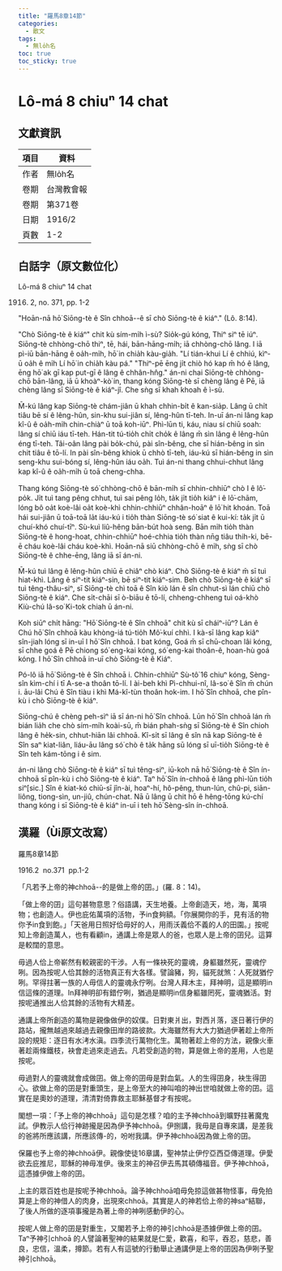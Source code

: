 ```yaml
---
title: "羅馬8章14節"
categories:
  - 散文
tags:
  - 無lo̍h名
toc: true
toc_sticky: true
---
```


# Lô-má 8 chiuⁿ 14 chat

## 文獻資訊

| 項目 | 資料 |
|---|---|
| 作者 | 無lo̍h名 |
| 卷期 | 台灣教會報 |
| 卷期 | 第371卷 |
| 日期 | 1916/2 |
| 頁數 | 1-2 |

## 白話字（原文數位化）

Lô-má 8 chiuⁿ 14 chat

1916. 2, no. 371, pp. 1-2

"Hoān-nā hō͘ Siōng-tè ê Sîn chhoā--ê sī chò Siōng-tè ê kiáⁿ." (Lô. 8:14).

"Chò Siōng-tè ê kiáⁿ" chit kù sím-mi̍h ì-sù? Sio̍k-gú kóng, Thiⁿ siⁿ tē iúⁿ. Siōng-tè chhòng-chō thiⁿ, tē, hái, bān-hāng-mi̍h; iā chhòng-chō lâng. I iā pì-iū bān-hāng ê oa̍h-mi̍h, hō͘ in chia̍h kàu-gia̍h. "Lí tián-khui Lí ê chhiú, kìⁿ-ū oa̍h ê mi̍h Lí hō͘ in chia̍h kàu pá." "Thiⁿ-pē ēng ji̍t chiò hó kap m̄ hó ê lâng, ēng hō͘ ak gī kap put-gī ê lâng ê chhân-hn̂g." án-ni chai Siōng-tè chhòng-chō bān-lâng, iā ū khoàⁿ-kò͘ in, thang kóng Siōng-tè sī chèng lâng ê Pē, iā chèng lâng sī Siōng-tè ê kiáⁿ-jî. Che sǹg sī khah khoah ê ì-sù.

M̄-kú lâng kap Siōng-tè chám-jiân ū khah chhin-bi̍t ê kan-sia̍p. Lâng ū chi̍t tiâu bē sí ê lêng-hûn, sin-khu sui-jiân sí, lêng-hûn tī-teh. In-uī án-ni lâng kap kî-û ê oa̍h-mi̍h chin-chiàⁿ ū toā koh-iūⁿ. Phì-lūn ti, káu, niau sí chiū soah: lâng sí chiū iáu tī-teh. Hán-tit tú-tio̍h chi̍t cho̍k ê lâng m̄ sìn lâng ê lêng-hûn éng tī-teh. Tâi-oân lâng pài bo̍k-chú, pài sîn-bêng, che sī hián-bêng in sìn chit tiâu ê tō-lí. In pài sîn-bêng khiok ū chhò tī-teh, iáu-kú sī hián-bêng in sìn seng-khu sui-bóng sí, lêng-hûn iáu oa̍h. Tuì án-ni thang chhui-chhut lâng kap kî-û ê oa̍h-mi̍h ū toā cheng-chha.

Thang kóng Siōng-tè só͘ chhòng-chō ê bān-mi̍h sī chhin-chhiūⁿ chò I ê lô͘-po̍k. Ji̍t tuì tang pêng chhut, tuì sai pêng lo̍h, ta̍k ji̍t tio̍h kiâⁿ i ê lō͘-chām, lóng bô oa̍t koè-lâi oa̍t koè-khì chhin-chhiūⁿ chhân-hoāⁿ ê lō͘ hit khoán. Toā hái sui-jiân ū toā-toā la̍t iáu-kú i tio̍h thàn Siōng-tè só͘ siat ê kui-kí: ta̍k ji̍t ū chuí-khó chuí-tīⁿ. Sù-kuì liû-hêng bān-bu̍t hoà seng. Bān mi̍h tio̍h thàn Siōng-tè ê hong-hoat, chhin-chhiūⁿ hoé-chhia tio̍h thàn nn̄g tiâu thih-ki, bē-ē cháu koè-lâi cháu koè-khì. Hoān-nā siū chhòng-chō ê mi̍h, sǹg sī chò Siōng-tè ê chhe-ēng, lâng iā sī án-ni.

M̄-kú tuì lâng ê lêng-hûn chiū ē chiâⁿ chò kiáⁿ. Chò Siōng-tè ê kiáⁿ m̄ sī tuì hiat-khì. Lâng ê siⁿ-tit kiáⁿ-sin, bē siⁿ-tit kiáⁿ-sim. Beh chò Siōng-tè ê kiáⁿ sī tuì têng-thâu-siⁿ, sī Siōng-tè chì toā ê Sîn kiò lán ê sîn chhut-sì lán chiū chò Siōng-tè ê kiáⁿ. Che si̍t-chāi sī ò-biāu ê tō-lí, chheng-chheng tuì oá-khò Kiù-chú Iâ-so͘ Ki-tok chiah ū án-ni.

Koh siūⁿ chi̍t hāng: "Hō͘ Siōng-tè ê Sîn chhoā" chit kù sī cháiⁿ-iūⁿ? Lán ê Chú hō͘ Sîn chhoā kàu khòng-iá tú-tio̍h Mô͘-kuí chhì. I kà-sī lâng kap kiâⁿ sîn-jiah lóng sī in-uī I hō͘ Sîn chhoā. I bat kóng, Goá m̄ sī chū-choan lâi kóng, sī chhe goá ê Pē chiong só͘ eng-kai kóng, só͘ eng-kai thoân-ê, hoan-hù goá kóng. I hō͘ Sîn chhoā in-uī chò Siōng-tè ê Kiáⁿ.

Pó-lô iā hō͘ Siōng-tè ê Sîn chhoā i. Chhin-chhiūⁿ Sù-tô͘ 16 chiuⁿ kóng, Sèng-sîn kìm-chí i tī A-se-a thoân tō-lí. I ài-beh khì Pì-chhui-nî, Iâ-so͘ ê Sîn m̄ chún i. āu-lâi Chú ê Sîn tiàu i khì Má-kî-tùn thoân hok-im. I hō͘ Sîn chhoā, che pîn-kù i chò Siōng-tè ê kiáⁿ.

Siōng-chú ê chèng peh-sìⁿ iā sī án-ni hō͘ Sîn chhoā. Lūn hō͘ Sîn chhoā lán m̄ bián lia̍h che chò sím-mi̍h koài-sū, m̄ bián phah-sǹg sī Siōng-tè ê Sîn chioh lâng ê he̍k-sin, chhut-hiān lâi chhoā. Kî-si̍t sī lâng ê sîn nā kap Siōng-tè ê Sîn saⁿ kiat-liân, liáu-āu lâng só͘ chò ê ta̍k hāng sū lóng sī uī-tio̍h Siōng-tè ê Sîn teh kám-tōng i ê sim.

án-ni lâng chò Siōng-tè ê kiáⁿ sī tuì têng-siⁿ, iū-koh nā hō͘ Siōng-tè ê Sîn ín-chhoā sī pîn-kù i chò Siōng-tè ê kiáⁿ. Taⁿ hō͘ Sîn ín-chhoā ê lâng phì-lūn tio̍h siⁿ[sic.] Sîn ê kiat-kó chiū-sī jîn-ài, hoaⁿ-hí, hô-pêng, thun-lún, chû-pi, siān-liông, tiong-sìn, un-jiû, chún-chat. Nā ū lâng ū chit hō ê hêng-tōng kú-chí thang kóng i sī Siōng-tè ê kiáⁿ in-uī i teh hō͘ Sèng-sîn ín-chhoā.

## 漢羅（Ùi原文改寫）

羅馬8章14節

1916.2  no.371  pp.1-2

「凡若予上帝的神chhoā--的是做上帝的囝。」(羅. 8：14)。

「做上帝的囝」這句甚物意思？俗語講，天生地養。上帝創造天，地，海，萬項物；也創造人。伊也庇佑萬項的活物，予in食夠額。「你展開你的手，見有活的物你予in食到飽。」「天爸用日照好佮毋好的人，用雨沃義佮不義的人的田園。」按呢知上帝創造萬人，也有看顧in，通講上帝是眾人的爸，也眾人是上帝的囝兒。這算是較闊的意思。

毋過人佮上帝嶄然有較親密的干涉。人有一條袂死的靈魂，身軀雖然死，靈魂佇咧。因為按呢人佮其餘的活物真正有大各樣。譬論豬，狗，貓死就煞：人死就猶佇咧。罕得拄著一族的人毋信人的靈魂永佇咧。台灣人拜木主，拜神明，這是顯明in信這條的道理。In拜神明卻有錯佇咧，猶過是顯明in信身軀雖罔死，靈魂猶活。對按呢通推出人佮其餘的活物有大精差。

通講上帝所創造的萬物是親像做伊的奴僕。日對東爿出，對西爿落，逐日著行伊的路站，攏無越過來越過去親像田岸的路彼款。大海雖然有大大力猶過伊著趁上帝所設的規矩：逐日有水洘水滇。四季流行萬物化生。萬物著趁上帝的方法，親像火車著趁兩條鐵枝，袂會走過來走過去。凡若受創造的物，算是做上帝的差用，人也是按呢。

毋過對人的靈魂就會成做囝。做上帝的囝毋是對血氣。人的生得囝身，袂生得囝心。欲做上帝的囝是對重頭生，是上帝至大的神叫咱的神出世咱就做上帝的囝。這實在是奧妙的道理，清清對倚靠救主耶穌基督才有按呢。

閣想一項：「予上帝的神chhoā」這句是怎樣？咱的主予神chhoā到曠野拄著魔鬼試。伊教示人佮行神跡攏是因為伊予神chhoā。伊捌講，我毋是自專來講，是差我的爸將所應該講，所應該傳-的，吩咐我講。伊予神chhoā因為做上帝的囝。

保羅也予上帝的神chhoā伊。親像使徒16章講，聖神禁止伊佇亞西亞傳道理。伊愛欲去庇推尼，耶穌的神毋准伊。後來主的神召伊去馬其頓傳福音。伊予神chhoā，這憑據伊做上帝的囝。

上主的眾百姓也是按呢予神chhoā。論予神chhoā咱毋免掠這做甚物怪事，毋免拍算是上帝的神借人的肉身，出現來chhoā。其實是人的神若佮上帝的神saⁿ結聯，了後人所做的逐項事攏是為著上帝的神咧感動伊的心。

按呢人做上帝的囝是對重生，又閣若予上帝的神引chhoā是憑據伊做上帝的囝。Taⁿ予神引chhoā 的人譬論著聖神的結果就是仁愛，歡喜，和平，吞忍，慈悲，善良，忠信，溫柔，撙節。若有人有這號的行動舉止通講伊是上帝的囝因為伊咧予聖神引chhoā。

